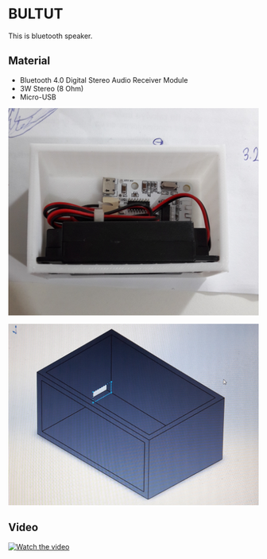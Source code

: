# BULTUT

This is bluetooth speaker.

## Material

- Bluetooth 4.0 Digital Stereo Audio Receiver Module
- 3W Stereo (8 Ohm)
- Micro-USB
  

![image](image/20190328_221257.jpg)

![image](image/20190328_203428.jpg)

## Video

[![Watch the video](https://i.ytimg.com/vi/fhD1obwO87A/hqdefault.jpg?sqp=-oaymwEZCNACELwBSFXyq4qpAwsIARUAAIhCGAFwAQ==&rs=AOn4CLCEad8leHv-4nXbddXoZExRFrpELg)](https://www.youtube.com/watch?v=fhD1obwO87A&feature=youtu.be)


